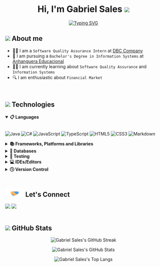 <h1 align="center">Hi, I'm Gabriel Sales <img src="https://media.giphy.com/media/hvRJCLFzcasrR4ia7z/giphy.gif" width="35"></h1>

<div align="center">
  
[![Typing SVG](https://readme-typing-svg.demolab.com?font=Fira+Code&weight=700&pause=1000&color=006AFF&center=true&vCenter=true&random=false&width=650&lines=Software+Quality+Assurance+Intern+at+DBC+Company;Pursuing+a+Bachelor's+Degree+in+Information+Systems;Learning+about+Software+Quality+Assurance;Learning+about+Information+Systems;Enthusiastic+about+Financial+Market)](https://git.io/typing-svg)

</div>

## <picture><img src="https://github.com/7oSkaaa/7oSkaaa/blob/main/Images/about_me.gif?raw=true" width="25"></picture> About me

- :technologist: I am a `Software Quality Assurance Intern` at [DBC Company](https://www.dbccompany.com.br/)
- :school: I am pursuing a `Bachelor's Degree in Information Systems` at [Anhanguera Educacional](https://www.anhanguera.com/)
- :student: I am currently learning about `Software Quality Assurance` and `Information Systems`
- :mag: I am enthusiastic about `Financial Market`
<br>

## <picture><img src="https://media2.giphy.com/media/QssGEmpkyEOhBCb7e1/giphy.gif?cid=ecf05e47a0n3gi1bfqntqmob8g9aid1oyj2wr3ds3mg700bl&rid=giphy.gif" width="25"></picture> Technologies

<details open>
  <summary><b>📋 Languages</b></summary>
  <br>

  ![Java](https://img.shields.io/badge/java-%23F29111?style=for-the-badge&logo=openjdk&logoColor=white)
  ![C#](https://img.shields.io/badge/c%23-%23512BD4?style=for-the-badge&logo=csharp&logoColor=white)
  ![JavaScript](https://img.shields.io/badge/javascript-%23F7DF1E?style=for-the-badge&logo=javascript&logoColor=black)
  ![TypeScript](https://img.shields.io/badge/typescript-%233178C6?style=for-the-badge&logo=typescript&logoColor=white)
  ![HTML5](https://img.shields.io/badge/html5-%23E34F26?style=for-the-badge&logo=html5&logoColor=white)
  ![CSS3](https://img.shields.io/badge/css3-%231572B6?style=for-the-badge&logo=css3&logoColor=white)
  ![Markdown](https://img.shields.io/badge/markdown-%23000000?style=for-the-badge&logo=markdown&logoColor=white)
</details>

<details>
  <summary><b>📚 Frameworks, Platforms and Libraries</b></summary>
  <br>

  ![Docker](https://img.shields.io/badge/docker-%232496ED?style=for-the-badge&logo=docker&logoColor=white)
  ![.NET](https://img.shields.io/badge/.net-%23512BD4?style=for-the-badge&logo=.net&logoColor=white)
  ![Node.js](https://img.shields.io/badge/node.js-%23339933?style=for-the-badge&logo=node.js&logoColor=white)
  ![npm](https://img.shields.io/badge/npm-%23CB3837?style=for-the-badge&logo=npm&logoColor=white)
  ![Express](https://img.shields.io/badge/express-%23000000?style=for-the-badge&logo=express&logoColor=white)
  ![Nodemon](https://img.shields.io/badge/nodemon-%2376D04B?style=for-the-badge&logo=nodemon&logoColor=white)
  ![JWT](https://img.shields.io/badge/jwt-black?style=for-the-badge&logo=jsonwebtokens&logoColor=white)
  ![.ENV](https://img.shields.io/badge/.env-%23ECD53F?style=for-the-badge&logo=.env&logoColor=black)
  ![Axios](https://img.shields.io/badge/axios-%235A29E4?style=for-the-badge&logo=axios&logoColor=white)
  ![Insomnia](https://img.shields.io/badge/insomnia-%234000BF?style=for-the-badge&logo=insomnia&logoColor=white)
  ![Postman](https://img.shields.io/badge/postman-%23FF6C37?style=for-the-badge&logo=postman&logoColor=white)
</details>

<details>
  <summary><b>💾 Databases</b></summary>
  <br>
  
  ![Microsoft SQL Server](https://img.shields.io/badge/microsoft%20sql%20server-%23CC2927?style=for-the-badge&logo=microsoftsqlserver&logoColor=white)
  ![MySQL](https://img.shields.io/badge/mysql-%234479A1?style=for-the-badge&logo=mysql&logoColor=white)
  ![PostgreSQL](https://img.shields.io/badge/postgresql-%234169E1?style=for-the-badge&logo=postgresql&logoColor=white)
</details>

<details>
  <summary><b>🧪 Testing</b></summary>
  <br>
  
  ![Cypress](https://img.shields.io/badge/cypress-%2317202C?style=for-the-badge&logo=cypress&logoColor=white)
  ![Selenium](https://img.shields.io/badge/selenium-%2343B02A?style=for-the-badge&logo=selenium&logoColor=white)
  ![Jest](https://img.shields.io/badge/jest-%23C21325?style=for-the-badge&logo=jest&logoColor=white)
</details>

<details>
  <summary><b>💻 IDEs/Editors</b></summary>
  <br>
  
  ![Visual Studio](https://img.shields.io/badge/visual%20studio-%235C2D91?style=for-the-badge&logo=visualstudio&logoColor=white)
  ![Visual Studio Code](https://img.shields.io/badge/visual%20studio%20code-%23007ACC?style=for-the-badge&logo=visualstudiocode&logoColor=white)
  ![IntelliJ IDEA](https://img.shields.io/badge/intellij%20idea-black?style=for-the-badge&logo=intellijidea&logoColor=white)
</details>

<details>
  <summary><b>🕓 Version Control</b></summary>
  <br>
  
  ![Git](https://img.shields.io/badge/git-%23F05032?style=for-the-badge&logo=git&logoColor=white)
  ![GitHub](https://img.shields.io/badge/github-%23181717?style=for-the-badge&logo=github&logoColor=white)
</details>
<br>

## <picture><img src="https://github.com/0xAbdulKhalid/0xAbdulKhalid/raw/main/assets/mdImages/handshake.gif" width ="60"></picture> Let's Connect 

<div> 
  <a href="https://www.linkedin.com/in/gabrielsalesdev/" target="_blank"><img src="https://img.shields.io/badge/-LinkedIn-%230A66C2?style=for-the-badge&logo=linkedin&logoColor=white" target="_blank"></a> 
  <a href="mailto:gabrielsalesdev@outlook.com"><img src="https://img.shields.io/badge/-Gmail-%23EA4335?style=for-the-badge&logo=gmail&logoColor=white" target="_blank"></a>
</div>
<br>

## <picture><img src="https://media.giphy.com/media/iY8CRBdQXODJSCERIr/giphy.gif" width="30"></picture> GitHub Stats

<div align="center">
  
![Gabriel Sales's GitHub Streak](https://streak-stats.demolab.com/?user=gabrielvendas&theme=transparent)
  
![Gabriel Sales's GitHub Stats](https://github-readme-stats.vercel.app/api?username=gabrielvendas&show_icons=true&theme=transparent)

![Gabriel Sales's Top Langs](https://github-readme-stats.vercel.app/api/top-langs/?username=gabrielvendas&layout=compact&theme=transparent)

</div>



